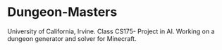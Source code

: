 # Dungeon-Masters
University of California, Irvine. Class CS175- Project in AI. Working on a dungeon generator and solver for Minecraft.
